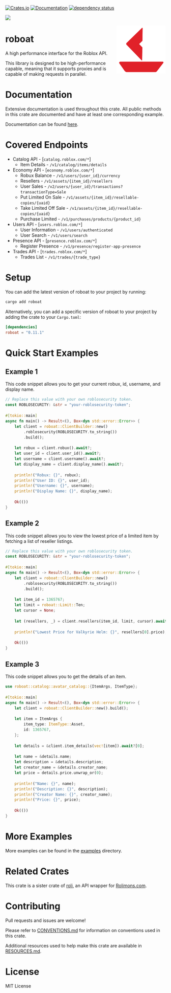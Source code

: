 [![Crates.io](https://img.shields.io/crates/v/roboat.svg)](https://crates.io/crates/roboat)
[![Documentation](https://docs.rs/roboat/badge.svg)](https://docs.rs/roboat/)
[![dependency status](https://deps.rs/repo/github/chloe-woahie/roboat/status.svg)](https://deps.rs/repo/github/chloe-woahie/roboat)

[![](https://dcbadge.vercel.app/api/server/QmBEgPaFSD)](https://discord.gg/QmBEgPaFSD)

<img align="right" src="images/icon.png" height="150px" alt="roboat logo">

# roboat
A high performance interface for the Roblox API.

This library is designed to be high-performance capable, meaning that it supports proxies
and is capable of making requests in parallel.

# Documentation
Extensive documentation is used throughout this crate. 
All public methods in this crate are documented and have at least one corresponding example.

Documentation can be found [here](https://docs.rs/roboat/).

# Covered Endpoints
* Catalog API - [`catalog.roblox.com/*`]
    - Item Details - `/v1/catalog/items/details`
* Economy API - [`economy.roblox.com/*`]
    - Robux Balance - `/v1/users/{user_id}/currency`
    - Resellers - `/v1/assets/{item_id}/resellers`
    - User Sales - `/v2/users/{user_id}/transactions?transactionType=Sale`
    - Put Limited On Sale - `/v1/assets/{item_id}/resellable-copies/{uaid}`
    - Take Limited Off Sale - `/v1/assets/{item_id}/resellable-copies/{uaid}`
    - Purchase Limited - `/v1/purchases/products/{product_id}`
* Users API - [`users.roblox.com/*`]
    - User Information - `/v1/users/authenticated`
    - User Search - `/v1/users/search`
* Presence API - [`presence.roblox.com/*`]
    - Register Presence - `/v1/presence/register-app-presence`
* Trades API - [`trades.roblox.com/*`]
    - Trades List - `/v1/trades/{trade_type}`

# Setup
You can add the latest version of roboat to your project by running:
```bash
cargo add roboat
```

Alternatively, you can add a specific version of roboat to your project by adding the crate to your `Cargo.toml`:

```toml
[dependencies]
roboat = "0.11.1"
```

# Quick Start Examples

## Example 1

This code snippet allows you to get your current robux, id, username, and display name.

```rust
// Replace this value with your own roblosecurity token.
const ROBLOSECURITY: &str = "your-roblosecurity-token";

#[tokio::main]
async fn main() -> Result<(), Box<dyn std::error::Error>> {
    let client = roboat::ClientBuilder::new()
        .roblosecurity(ROBLOSECURITY.to_string())
        .build();

    let robux = client.robux().await?;
    let user_id = client.user_id().await?;
    let username = client.username().await?;
    let display_name = client.display_name().await?;    

    println!("Robux: {}", robux);
    println!("User ID: {}", user_id);
    println!("Username: {}", username);
    println!("Display Name: {}", display_name);

    Ok(())   
}
```

## Example 2

This code snippet allows you to view the lowest price of a limited item by
fetching a list of reseller listings.

```rust
// Replace this value with your own roblosecurity token.
const ROBLOSECURITY: &str = "your-roblosecurity-token";

#[tokio::main]
async fn main() -> Result<(), Box<dyn std::error::Error>> {
    let client = roboat::ClientBuilder::new()
        .roblosecurity(ROBLOSECURITY.to_string())
        .build();

    let item_id = 1365767;
    let limit = roboat::Limit::Ten;
    let cursor = None;

    let (resellers, _) = client.resellers(item_id, limit, cursor).await?;

    println!("Lowest Price for Valkyrie Helm: {}", resellers[0].price);  

    Ok(())   
}
```

## Example 3

This code snippet allows you to get the details of an item.

```rust
use roboat::catalog::avatar_catalog::{ItemArgs, ItemType};

#[tokio::main]
async fn main() -> Result<(), Box<dyn std::error::Error>> {
    let client = roboat::ClientBuilder::new().build();

    let item = ItemArgs {
        item_type: ItemType::Asset,
        id: 1365767,
    };

    let details = &client.item_details(vec![item]).await?[0];

    let name = &details.name;
    let description = &details.description;
    let creator_name = &details.creator_name;
    let price = details.price.unwrap_or(0);

    println!("Name: {}", name);
    println!("Description: {}", description);
    println!("Creator Name: {}", creator_name);
    println!("Price: {}", price);

    Ok(())   
}
```

# More Examples
More examples can be found in the [examples](examples) directory.

# Related Crates
This crate is a sister crate of [roli](https://crates.io/crates/roli), an API wrapper for [Rolimons.com](https://www.rolimons.com/).

# Contributing
Pull requests and issues are welcome! 

Please refer to [CONVENTIONS.md](CONVENTIONS.md) for information on conventions used in this crate.

Additional resources used to help make this crate are available in [RESOURCES.md](RESOURCES.md).

# License
MIT License
